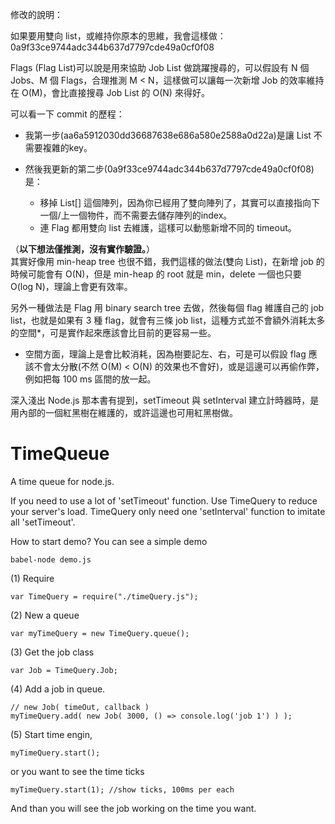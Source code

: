 修改的說明：   

如果要用雙向 list，或維持你原本的思維，我會這樣做：0a9f33ce9744adc344b637d7797cde49a0cf0f08     

Flags (Flag List)可以說是用來協助 Job List 做跳躍搜尋的，可以假設有 N 個 Jobs、M 個 Flags，合理推測 M < N，這樣做可以讓每一次新增 Job 的效率維持在 O(M)，會比直接搜尋 Job List 的 O(N) 來得好。


可以看一下 commit 的歷程：

- 我第一步(aa6a5912030dd36687638e686a580e2588a0d22a)是讓 List 不需要複雜的key。

- 然後我更新的第二步(0a9f33ce9744adc344b637d7797cde49a0cf0f08)是：
  - 移掉 List[] 這個陣列，因為你已經用了雙向陣列了，其實可以直接指向下一個/上一個物件，而不需要去儲存陣列的index。
  - 連 Flag 都用雙向 list 去維護，這樣可以動態新增不同的 timeout。   


（**以下想法僅推測，沒有實作驗證。**）     
其實好像用 min-heap tree 也很不錯，我們這樣的做法(雙向 List)，在新增 job 的時候可能會有 O(N)，但是 min-heap 的 root 就是 min，delete 一個也只要 O(log N)，理論上會更有效率。    

另外一種做法是 Flag 用 binary search tree 去做，然後每個 flag 維護自己的 job list，也就是如果有 3 種 flag，就會有三條 job list，這種方式並不會額外消耗太多的空間*，可是實作起來應該會比目前的更容易一些。

* 空間方面，理論上是會比較消耗，因為樹要記左、右，可是可以假設 flag 應該不會太分散(不然 O(M) < O(N) 的效果也不會好)，或是這邊可以再偷作弊，例如把每 100 ms 區間的放一起。    

深入淺出 Node.js 那本書有提到，setTimeout 與 setInterval 建立計時器時，是用內部的一個紅黑樹在維護的，或許這邊也可用紅黑樹做。



# TimeQueue
A time queue for node.js.

If you need to use a lot of 'setTimeout' function. Use TimeQuery to reduce your server's load. TimeQuery only need one 'setInterval' function to imitate all 'setTimeout'.

How to start demo?
You can see a simple demo

```
babel-node demo.js
```

(1) Require

```
var TimeQuery = require("./timeQuery.js");
```

(2) New a queue

```
var myTimeQuery = new TimeQuery.queue();
```

(3) Get the job class

```
var Job = TimeQuery.Job;
```

(4) Add a job in queue.

```
// new Job( timeOut, callback )
myTimeQuery.add( new Job( 3000, () => console.log('job 1') ) );
```

(5) Start time engin,

```
myTimeQuery.start();
```
or you want to see the time ticks

```
myTimeQuery.start(1); //show ticks, 100ms per each
```

And than you will see the job working on the time you want.     
